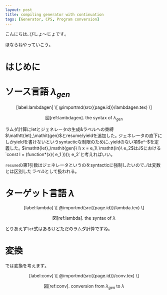 ```yaml
---
layout: post
title: compiling generator with continuation
tags: [Generator, CPS, Program conversion]
---
```


<!--sectionize on-->

こんにちは､びしょ〜じょです｡

ほならねやっていこう｡

# はじめに

# ソース言語 $\lambda_\textit{gen}$

<div>
<center>
[label:lambdagen]
\[
@importmd(src{{page.id}}/lambdagen.tex)
\]

図[ref:lambdagen]. the syntax of $\lambda_\textit{gen}$
</center>
</div>

<mathp>
ラムダ計算にletとジェネレータの生成&ラベルへの束縛$\mathtt{let}_\mathit{gen}$とresume/yieldを追加した｡
ジェネレータの直下にしかyieldを書けないというsyntacticな制限のために､yieldのない項$e^-$を定義した｡
$\mathtt{let}_\mathit{gen}\ l\ x = e_1\ \mathtt{in}\ e_2$はJSにおける`const l = (function*(x){ e_1 })(); e_2`と考えればいい｡
</mathp>

$\mathtt{resume}$の第1引数はジェネレータというのをsyntacticに強制したいので､$l$は変数とは区別した*ラベル*として扱われる｡

# ターゲット言語 $\lambda$

<div>
<center>
[label:lambda]
\[
@importmd(src{{page.id}}/lambda.tex)
\]

図[ref:lambda]. the syntax of $\lambda$
</center>
</div>

とりあえず`let`式はあるけどただのラムダ計算ですね｡

# 変換
では変換を考えます｡

<div>
<center>
[label:conv]
\[
@importmd(src{{page.id}}/conv.tex)
\]

図[ref:conv]. conversion from $\lambda_\mathit{gen}$ to $\lambda$
</center>
</div>

